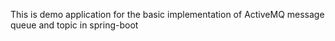 This is demo application for the basic implementation of ActiveMQ message queue and topic in spring-boot
